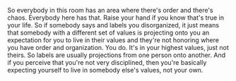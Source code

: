  So everybody in this room has an area where there's order and there's chaos. Everybody here has that. Raise your hand if you know that's true in your life. So if somebody says and labels you disorganized, it just means that somebody with a different set of values is projecting onto you an expectation for you to live in their values and they're not honoring where you have order and organization. You do. It's in your highest values, just not theirs. So labels are usually projections from one person onto another. And if you perceive that you're not very disciplined, then you're basically expecting yourself to live in somebody else's values, not your own.